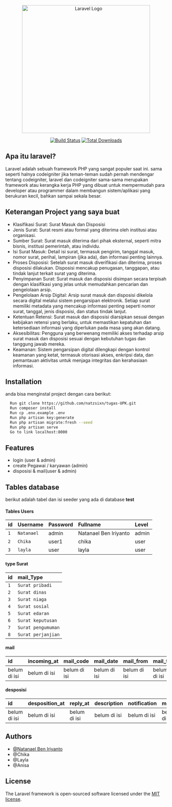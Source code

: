 <p align="center"><a href="https://laravel.com" target="_blank"><img src="https://raw.githubusercontent.com/laravel/art/master/logo-lockup/5%20SVG/2%20CMYK/1%20Full%20Color/laravel-logolockup-cmyk-red.svg" width="400" alt="Laravel Logo"></a></p>

<p align="center">
<a href="https://github.com/laravel/framework/actions"><img src="https://github.com/laravel/framework/workflows/tests/badge.svg" alt="Build Status"></a>
<a href="https://packagist.org/packages/laravel/framework"><img src="https://img.shields.io/packagist/dt/laravel/framework" alt="Total Downloads"></a>
</p>


## Apa itu laravel?

Laravel adalah sebuah framework PHP yang sangat populer saat ini. sama seperti halnya codeigniter jika teman-teman sudah pernah mendengar tentang codeigniter, laravel dan codeigniter sama-sama merupakan framework atau kerangka kerja PHP yang dibuat untuk mempermudah para developer atau programmer dalam membangun sistem/aplikasi yang berukuran kecil, bahkan sampai sekala besar.


## Keterangan Project yang saya buat

* Klasifikasi Surat: Surat Masuk dan Disposisi
* Jenis Surat: Surat resmi atau formal yang diterima oleh institusi atau organisasi.
* Sumber Surat: Surat masuk diterima dari pihak eksternal, seperti mitra bisnis, institusi pemerintah, atau individu.
* Isi Surat Masuk: Detail isi surat, termasuk pengirim, tanggal masuk, nomor surat, perihal, lampiran (jika ada), dan informasi penting lainnya.
* Proses Disposisi: Setelah surat masuk diverifikasi dan diterima, proses disposisi dilakukan. Disposisi mencakup penugasan, tanggapan, atau tindak lanjut terkait surat yang diterima.
* Penyimpanan Surat: Surat masuk dan disposisi disimpan secara terpisah dengan klasifikasi yang jelas untuk memudahkan pencarian dan pengelolaan arsip.
* Pengelolaan Arsip Digital: Arsip surat masuk dan disposisi dikelola secara digital melalui sistem pengarsipan elektronik. Setiap surat memiliki metadata yang mencakup informasi penting seperti nomor surat, tanggal, jenis disposisi, dan status tindak lanjut.
* Ketentuan Retensi: Surat masuk dan disposisi diarsipkan sesuai dengan kebijakan retensi yang berlaku, untuk memastikan kepatuhan dan ketersediaan informasi yang diperlukan pada masa yang akan datang.
* Aksesibilitas: Pengguna yang berwenang memiliki akses terhadap arsip surat masuk dan disposisi sesuai dengan kebutuhan tugas dan tanggung jawab mereka.
* Keamanan: Sistem pengarsipan digital dilengkapi dengan kontrol keamanan yang ketat, termasuk otorisasi akses, enkripsi data, dan pemantauan aktivitas untuk menjaga integritas dan kerahasiaan informasi.
## Installation

anda bisa menginstal project dengan cara berikut:

```Bash
  Run git clone https://github.com/natzsixn/tugas-UPK.git
  Run composer install
  Run cp .env.example .env
  Run php artisan key:generate
  Run php artisan migrate:fresh --seed
  Run php artisan serve
  Go to link localhost:8000
```
    
## Features

- login (user & admin)
- create Pegawai / karyawan (admin)
- disposisi & mail(user & admin)


## Tables database

berikut adalah tabel dan isi seeder yang ada di database **test**

#### Tables Users

| id | Username | Password | Fullname |Level | 
| :-------- | :------- |  :-------  | :------- | :------- |
| `1` | `Natanael` | admin | Natanael Ben Iriyanto | admin |
| `2` | `Chika` | user1 | chika | user |
| `3` | `layla` | user | layla | user |


#### type Surat

| id | mail_Type     |
| :-------- | :------- |
| `1`      | `Surat pribadi` |
| `2`      | `Surat dinas` |
| `3`      | `Surat niaga` |
| `4`      | `Surat sosial` |
| `5`      | `Surat edaran` |
| `6`      | `Surat keputusan` |
| `7`      | `Surat pengumuman` |
| `8`      | `Surat perjanjian` |

#### mail

| id | incoming_at | mail_code | mail_date | mail_from | mail_to | mail_subject | description| file_upload | mail_typeid | userid |
| :-------- | :------- | :-------  | :------- | :-------  | :------- | :------- | :------- | :-------  | :-------  | :------- | 
| belum di isi | belum di isi| belum di isi | belum di isi | belum di isi | belum di isi | belum di isi | belum di isi | belum di isi | belum di isi | belum di isi |


#### desposisi

| id | desposition_at | reply_at | description | notification | mail_id | user_id | status|
| :-------- | :------- | :-------  | :------- | :-------- | :------- | :-------  | :------- |  
| belum di isi | belum di isi| belum di isi | belum di isi | belum di isi | belum di isi | belum di isi | belum di isi | 



## Authors

- [@Natanael Ben Iriyanto](https://github.com/natzsixn)
- @Chika
- @Layla
- @Anisa


## License

The Laravel framework is open-sourced software licensed under the [MIT license](https://opensource.org/licenses/MIT).

